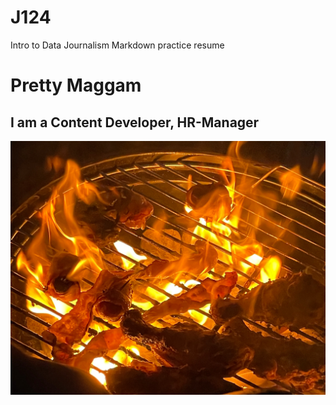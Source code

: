 # J124
Intro to Data Journalism Markdown practice resume
# Pretty Maggam
## I am a Content Developer, HR-Manager
!['Cover','Barbecue'](/Cover.jpg)
